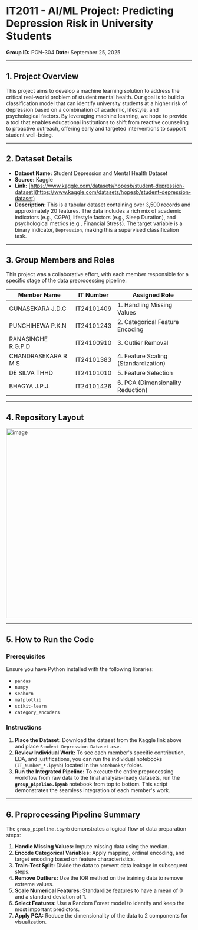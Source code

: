 # IT2011 - AI/ML Project: Predicting Depression Risk in University Students

**Group ID:** PGN-304
**Date:** September 25, 2025

---

## 1. Project Overview

This project aims to develop a machine learning solution to address the critical real-world problem of student mental health. Our goal is to build a classification model that can identify university students at a higher risk of depression based on a combination of academic, lifestyle, and psychological factors. By leveraging machine learning, we hope to provide a tool that enables educational institutions to shift from reactive counseling to proactive outreach, offering early and targeted interventions to support student well-being.

---

## 2. Dataset Details

- **Dataset Name:** Student Depression and Mental Health Dataset 
- **Source:** Kaggle 
- **Link:** [https://www.kaggle.com/datasets/hopesb/student-depression-dataset](https://www.kaggle.com/datasets/hopesb/student-depression-dataset)
- **Description:** This is a tabular dataset containing over 3,500 records and approximately 20 features. The data includes a rich mix of academic indicators (e.g., CGPA), lifestyle factors (e.g., Sleep Duration), and psychological metrics (e.g., Financial Stress). The target variable is a binary indicator, `Depression`, making this a supervised classification task. 

---

## 3. Group Members and Roles

This project was a collaborative effort, with each member responsible for a specific stage of the data preprocessing pipeline:

| Member Name              | IT Number    | Assigned Role                      |
| ------------------------ | ------------ | ---------------------------------- |
| GUNASEKARA J.D.C         | IT24101409   | 1. Handling Missing Values         |
| PUNCHIHEWA P.K.N         | IT24101243   | 2. Categorical Feature Encoding    |
| RANASINGHE R.G.P.D       | IT24100910   | 3. Outlier Removal                 |
| CHANDRASEKARA R M S      | IT24101383   | 4. Feature Scaling (Standardization) |
| DE SILVA THHD            | IT24101010   | 5. Feature Selection               |
| BHAGYA J.P.J.            | IT24101426   | 6. PCA (Dimensionality Reduction)  |

---

## 4. Repository Layout

<img width="558" height="514" alt="image" src="https://github.com/user-attachments/assets/898d904a-3eed-48b1-b52c-f1edbe7618fe" />


---

## 5. How to Run the Code

### Prerequisites
Ensure you have Python installed with the following libraries:
- `pandas`
- `numpy`
- `seaborn`
- `matplotlib`
- `scikit-learn`
- `category_encoders`

### Instructions
1.  **Place the Dataset:** Download the dataset from the Kaggle link above and place `Student Depression Dataset.csv`.
2.  **Review Individual Work:** To see each member's specific contribution, EDA, and justifications, you can run the individual notebooks (`IT_Number_*.ipynb`) located in the `notebooks/` folder.
3.  **Run the Integrated Pipeline:** To execute the entire preprocessing workflow from raw data to the final analysis-ready datasets, run the **`group_pipeline.ipynb`** notebook from top to bottom. This script demonstrates the seamless integration of each member's work.

---

## 6. Preprocessing Pipeline Summary

The `group_pipeline.ipynb` demonstrates a logical flow of data preparation steps:

1.  **Handle Missing Values:** Impute missing data using the median.
2.  **Encode Categorical Variables:** Apply mapping, ordinal encoding, and target encoding based on feature characteristics.
3.  **Train-Test Split:** Divide the data to prevent data leakage in subsequent steps.
4.  **Remove Outliers:** Use the IQR method on the training data to remove extreme values.
5.  **Scale Numerical Features:** Standardize features to have a mean of 0 and a standard deviation of 1.
6.  **Select Features:** Use a Random Forest model to identify and keep the most important predictors.
7.  **Apply PCA:** Reduce the dimensionality of the data to 2 components for visualization.
